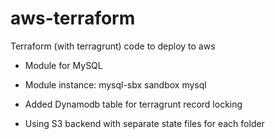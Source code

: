 # aws-terraform
Terraform (with terragrunt) code to deploy to aws

* Module for MySQL
* Module instance: mysql-sbx  sandbox mysql 

* Added Dynamodb table for terragrunt record locking
* Using S3 backend with separate state files for each folder
